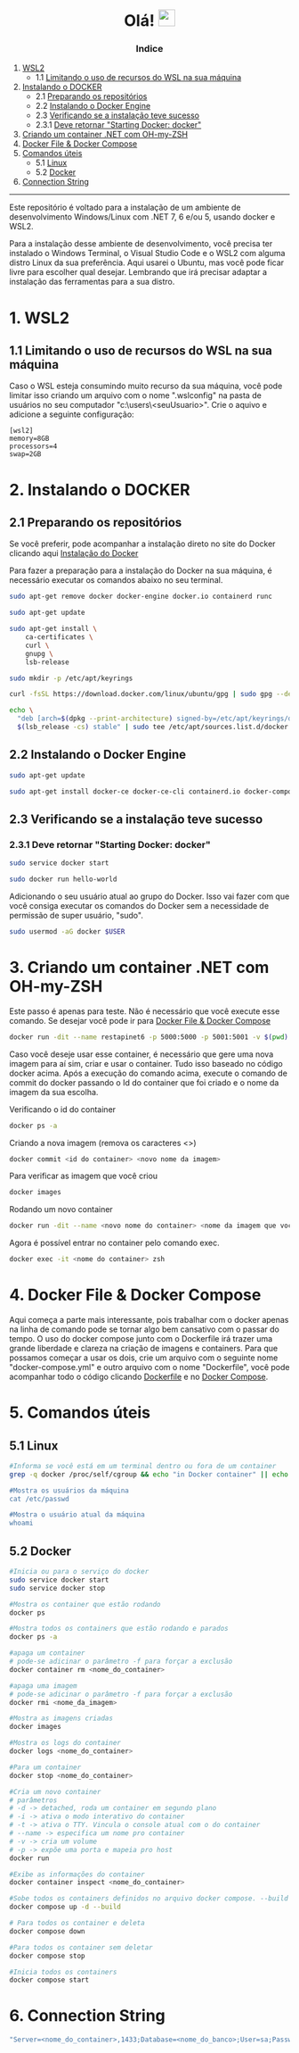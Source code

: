 <h1 align="center">Olá! <img src="https://raw.githubusercontent.com/kaueMarques/kaueMarques/master/hi.gif" width="30px"></h1>
<h3 align="center">Indice</h3>

1. [WSL2](#1-wsl2)
   - 1.1 [Limitando o uso de recursos do WSL na sua máquina](#11-limitando-o-uso-de-recursos-do-wsl-na-sua-máquina)
2. [Instalando o DOCKER](#2-instalando-o-docker)
    - 2.1 [Preparando os repositórios](#21-preparando-os-repositórios)
    - 2.2 [Instalando o Docker Engine](#22-instalando-o-docker-engine)
    - 2.3 [Verificando se a instalação teve sucesso](#23-verificando-se-a-instalação-teve-sucesso)
     - 2.3.1 [Deve retornar "Starting Docker: docker"](#231-deve-retornar-starting-docker-docker)
3. [Criando um container .NET com OH-my-ZSH](#3-criando-um-container-net-com-oh-my-zsh)
4. [Docker File & Docker Compose](#4-docker-file--docker-compose)
5. [Comandos úteis](#5-comandos-%C3%BAteis)
   - 5.1 [Linux](#51-linux)
   - 5.2 [Docker](#52-docker)
6. [Connection String](#6-connection-string)

<hr>
Este repositório é voltado para a instalação de um ambiente de desenvolvimento Windows/Linux com .NET 7, 6 e/ou 5, usando docker e WSL2.

Para a instalação desse ambiente de desenvolvimento, você precisa ter instalado o Windows Terminal, o Visual Studio Code e o WSL2 com alguma distro Linux da sua preferência. Aqui usarei o Ubuntu, mas você pode ficar livre para escolher qual desejar. Lembrando que irá precisar adaptar a instalação das ferramentas para a sua distro.

# 1. WSL2
## 1.1 Limitando o uso de recursos do WSL na sua máquina
Caso o WSL esteja consumindo muito recurso da sua máquina, você pode limitar isso criando um arquivo com o nome ".wslconfig" na pasta de usuários no seu computador "c:\users\\\<seuUsuario>".
Crie o aquivo e adicione a seguinte configuração:

```
[wsl2]
memory=8GB
processors=4
swap=2GB
```

# 2. Instalando o DOCKER
## 2.1 Preparando os repositórios

Se você preferir, pode acompanhar a instalação direto no site do Docker clicando aqui [Instalação do Docker](https://docs.docker.com/engine/install/ubuntu/)

Para fazer a preparação para a instalação do Docker na sua máquina, é necessário executar os comandos abaixo no seu terminal. 

```bash
sudo apt-get remove docker docker-engine docker.io containerd runc
```

```bash
sudo apt-get update
```

```bash
sudo apt-get install \
    ca-certificates \
    curl \
    gnupg \
    lsb-release
```

```bash
sudo mkdir -p /etc/apt/keyrings
```

```bash
curl -fsSL https://download.docker.com/linux/ubuntu/gpg | sudo gpg --dearmor -o /etc/apt/keyrings/docker.gpg
```

```bash
echo \
  "deb [arch=$(dpkg --print-architecture) signed-by=/etc/apt/keyrings/docker.gpg] https://download.docker.com/linux/ubuntu \
  $(lsb_release -cs) stable" | sudo tee /etc/apt/sources.list.d/docker.list > /dev/null
```

## 2.2 Instalando o Docker Engine

```bash
sudo apt-get update
```

```bash
sudo apt-get install docker-ce docker-ce-cli containerd.io docker-compose-plugin
```

## 2.3 Verificando se a instalação teve sucesso

### 2.3.1 Deve retornar "Starting Docker: docker"
```bash
sudo service docker start
```

```bash
sudo docker run hello-world
```

Adicionando o seu usuário atual ao grupo do Docker. Isso vai fazer com que você consiga executar os comandos do Docker sem a necessidade de permissão de super usuário, "sudo".
```bash
sudo usermod -aG docker $USER
```

# 3. Criando um container .NET com OH-my-ZSH

Este passo é apenas para teste. Não é necessário que você execute esse comando. Se desejar você pode ir para [Docker File & Docker Compose](#4-docker-file--docker-compose)

```bash
docker run -dit --name restapinet6 -p 5000:5000 -p 5001:5001 -v $(pwd):/app/ mcr.microsoft.com/dotnet/sdk:6.0 /bin/bash -c "apt-get update && apt-get install -y zsh && wget https://raw.githubusercontent.com/ohmyzsh/ohmyzsh/master/tools/install.sh && echo | sh install.sh && chsh -s $(which zsh) | echo && wget https://packages.microsoft.com/config/debian/11/packages-microsoft-prod.deb -O packages-microsoft-prod.deb && dpkg -i packages-microsoft-prod.deb && rm packages-microsoft-prod.deb && apt-get update && apt-get install -y dotnet-sdk-5.0 && useradd -r -u 1000 -d /app dotnet && zsh"
```

Caso você deseje usar esse container, é necessário que gere uma nova imagem para aí sim, criar e usar o container. Tudo isso baseado no código docker acima. 
Após a execução do comando acima, execute o comando de commit do docker passando o Id do container que foi criado e o nome da imagem da sua escolha. 

Verificando o id do container

```bash
docker ps -a
```
Criando a nova imagem (remova os caracteres <>)
```bash
docker commit <id do container> <novo nome da imagem>
```

Para verificar as imagem que você criou
```bash
docker images
```

Rodando um novo container
```bash
docker run -dit --name <novo nome do container> <nome da imagem que você criou no passo anterior> zsh
```

Agora é possível entrar no container pelo comando exec.

```bash
docker exec -it <nome do container> zsh
```

# 4. Docker File & Docker Compose 
Aqui começa a parte mais interessante, pois trabalhar com o docker apenas na linha de comando pode se tornar algo bem cansativo com o passar do tempo. O uso do docker compose junto com o Dockerfile irá trazer uma grande liberdade e clareza na criação de imagens e containers. 
Para que possamos começar a usar os dois, crie um arquivo com o seguinte nome "docker-compose.yml" e outro arquivo com o nome "Dockerfile", você pode acompanhar todo o código clicando [Dockerfile](https://github.com/allysonreeis/dotnet-wsl-dev/blob/main/Dockerfile) e no [Docker Compose](https://github.com/allysonreeis/dotnet-wsl-dev/blob/main/docker-compose.yml).


# 5. Comandos úteis

## 5.1 Linux

```bash
#Informa se você está em um terminal dentro ou fora de um container
grep -q docker /proc/self/cgroup && echo "in Docker container" || echo "not in Docker container”

#Mostra os usuários da máquina
cat /etc/passwd

#Mostra o usuário atual da máquina
whoami
```

## 5.2 Docker

```bash
#Inicia ou para o serviço do docker
sudo service docker start
sudo service docker stop

#Mostra os container que estão rodando
docker ps

#Mostra todos os containers que estão rodando e parados
docker ps -a

#apaga um container
# pode-se adicinar o parâmetro -f para forçar a exclusão
docker container rm <nome_do_container>

#apaga uma imagem
# pode-se adicinar o parâmetro -f para forçar a exclusão
docker rmi <nome_da_imagem>

#Mostra as imagens criadas
docker images

#Mostra os logs do container
docker logs <nome_do_container>

#Para um container
docker stop <nome_do_container>

#Cria um novo container
# parâmetros
# -d -> detached, roda um container em segundo plano
# -i -> ativa o modo interativo do container
# -t -> ativa o TTY. Vincula o console atual com o do container
# --name -> especifica um nome pro container
# -v -> cria um volume
# -p -> expõe uma porta e mapeia pro host
docker run 

#Exibe as informações do container
docker container inspect <nome_do_container>

#Sobe todos os containers definidos no arquivo docker compose. --build é interessante para quando há alguma alteração no Dockerfile
docker compose up -d --build

# Para todos os container e deleta
docker compose down

#Para todos os container sem deletar
docker compose stop

#Inicia todos os containers
docker compose start
```

# 6. Connection String

```bash
"Server=<nome_do_container>,1433;Database=<nome_do_banco>;User=sa;Password=yourStrong(!)Password;TrustServerCertificate=True;"
```
